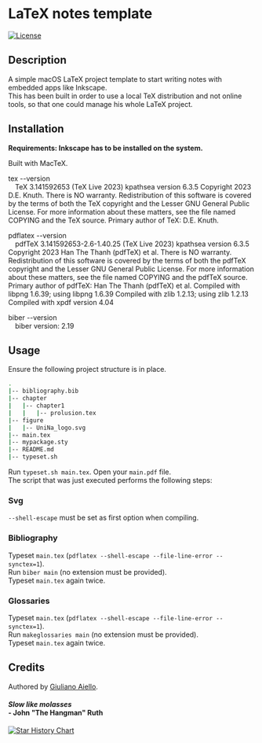 # LaTeX notes template

[![License](https://img.shields.io/badge/license-MIT-green)](https://opensource.org/licenses/MIT)

## Description

A simple macOS LaTeX project template to start writing notes with embedded apps like Inkscape.\
This has been built in order to use a local TeX distribution and not online tools, so that one could manage his whole LaTeX project.

## Installation

**Requirements: Inkscape has to be installed on the system.**

Built with MacTeX.

tex --version\
&emsp;TeX 3.141592653 (TeX Live 2023)
    kpathsea version 6.3.5
    Copyright 2023 D.E. Knuth.
    There is NO warranty.  Redistribution of this software is
    covered by the terms of both the TeX copyright and
    the Lesser GNU General Public License.
    For more information about these matters, see the file
    named COPYING and the TeX source.
    Primary author of TeX: D.E. Knuth.

pdflatex --version\
&emsp;pdfTeX 3.141592653-2.6-1.40.25 (TeX Live 2023)
    kpathsea version 6.3.5
    Copyright 2023 Han The Thanh (pdfTeX) et al.
    There is NO warranty.  Redistribution of this software is
    covered by the terms of both the pdfTeX copyright and
    the Lesser GNU General Public License.
    For more information about these matters, see the file
    named COPYING and the pdfTeX source.
    Primary author of pdfTeX: Han The Thanh (pdfTeX) et al.
    Compiled with libpng 1.6.39; using libpng 1.6.39
    Compiled with zlib 1.2.13; using zlib 1.2.13
    Compiled with xpdf version 4.04

biber --version\
&emsp;biber version: 2.19

## Usage

Ensure the following project structure is in place.
```bash
.
|-- bibliography.bib
|-- chapter
|   |-- chapter1
|   |   |-- prolusion.tex
|-- figure
|   |-- UniNa_logo.svg
|-- main.tex
|-- mypackage.sty
|-- README.md
|-- typeset.sh
```

Run `typeset.sh main.tex`. Open your `main.pdf` file.\
The script that was just executed performs the following steps:

### Svg

`--shell-escape` must be set as first option when compiling.

### Bibliography

Typeset `main.tex` (`pdflatex --shell-escape --file-line-error --synctex=1`).\
Run `biber main` (no extension must be provided).\
Typeset `main.tex` again twice.

### Glossaries
Typeset `main.tex` (`pdflatex --shell-escape --file-line-error --synctex=1`).\
Run `makeglossaries main` (no extension must be provided).\
Typeset `main.tex` again twice.

## Credits

Authored by [Giuliano Aiello](https://github.com/FueledBy-Pizza).

#### _Slow like molasses_ <br> - John "The Hangman" Ruth

[![Star History Chart](https://api.star-history.com/svg?repos=FueledBy-Pizza/latex-notes-template&type=Date)](https://star-history.com/#FueledBy-Pizza/latex-notes-template&Date)
